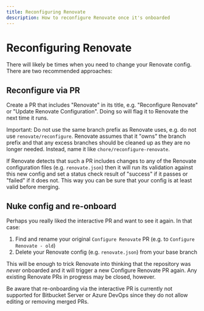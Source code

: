 ```yaml
---
title: Reconfiguring Renovate
description: How to reconfigure Renovate once it's onboarded
---
```


# Reconfiguring Renovate

There will likely be times when you need to change your Renovate config. There are two recommended approaches:

## Reconfigure via PR

Create a PR that includes "Renovate" in its title, e.g. "Reconfigure Renovate" or "Update Renovate Configuration". Doing so will flag it to Renovate the next time it runs.

Important: Do not use the same branch prefix as Renovate uses, e.g. do not use `renovate/reconfigure`. Renovate assumes that it "owns" the branch prefix and that any excess branches should be cleaned up as they are no longer needed. Instead, name it like `chore/reconfigure-renovate`.

If Renovate detects that such a PR includes changes to any of the Renovate configuration files (e.g. `renovate.json`) then it will run its validation against this new config and set a status check result of "success" if it passes or "failed" if it does not. This way you can be sure that your config is at least valid before merging.

## Nuke config and re-onboard

Perhaps you really liked the interactive PR and want to see it again. In that case:

1.  Find and rename your original `Configure Renovate` PR (e.g. to `Configure Renovate - old`)
2.  Delete your Renovate config (e.g. `renovate.json`) from your base branch

This will be enough to trick Renovate into thinking that the repository was _never_ onboarded and it will trigger a new Configure Renovate PR again. Any existing Renovate PRs in progress may be closed, however.

Be aware that re-onboarding via the interactive PR is currently not supported for Bitbucket Server or Azure DevOps since they do not allow editing or removing merged PRs.
